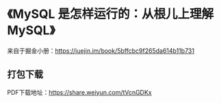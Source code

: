 # 《MySQL 是怎样运行的：从根儿上理解 MySQL》
来自于掘金小册：https://juejin.im/book/5bffcbc9f265da614b11b731

## 打包下载
PDF下载地址：https://share.weiyun.com/tVcnGDKx
